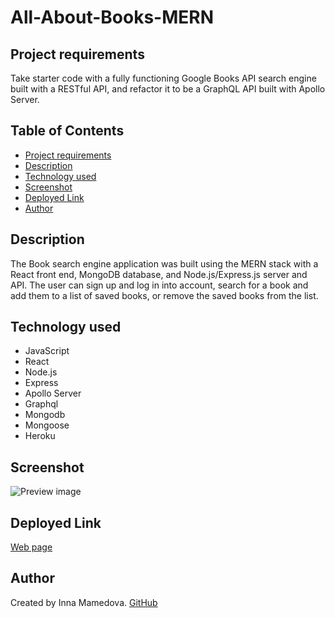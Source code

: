 # All-About-Books-MERN

## Project requirements
Take starter code with a fully functioning Google Books API search engine built with a RESTful API, and refactor it to be a GraphQL API built with Apollo Server. 



## Table of Contents

- [Project requirements](#project-requirements)
- [Description](#description)
- [Technology used](#technology-used)
- [Screenshot](#screenshot)
- [Deployed Link](#deployed_link)
- [Author](#author)



## Description
The Book search engine application was built using the MERN stack with a React front end, MongoDB database, and Node.js/Express.js server and API. The user can sign up and log in into account, search for a book and add them to a list of saved books, or remove the saved books from the list.


## Technology used
- JavaScript
- React
- Node.js
- Express
- Apollo Server
- Graphql
- Mongodb
- Mongoose
- Heroku



## Screenshot
![Preview image](./client/src/assets/nameless-savannah.png)



## Deployed Link
[Web page](https://nameless-savannah-78778.herokuapp.com/)



## Author

Created by Inna Mamedova.
[GitHub](https://drive.google.com/file/d/1AneNYo5cXV_DvJggvvET7CkPKmIGJNvv/view)


